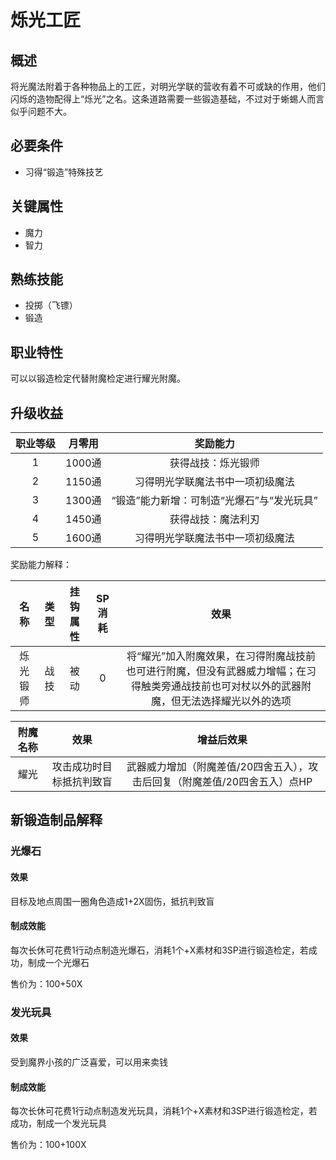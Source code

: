# 烁光工匠

## 概述

将光魔法附着于各种物品上的工匠，对明光学联的营收有着不可或缺的作用，他们闪烁的造物配得上“烁光”之名。这条道路需要一些锻造基础，不过对于蜥蜴人而言似乎问题不大。

## 必要条件

* 习得“锻造”特殊技艺

## 关键属性

* 魔力
* 智力

## 熟练技能

* 投掷（飞镖）
* 锻造
  
## 职业特性

可以以锻造检定代替附魔检定进行耀光附魔。

## 升级收益

职业等级|月零用|奖励能力
:--:|:--:|:--:
1|1000通|获得战技：烁光锻师
2|1150通|习得明光学联魔法书中一项初级魔法
3|1300通|“锻造”能力新增：可制造“光爆石”与“发光玩具”
4|1450通|获得战技：魔法利刃
5|1600通|习得明光学联魔法书中一项初级魔法


奖励能力解释：

名称|类型|挂钩属性|SP消耗|效果
:--:|:--:|:--:|:--:|:--:
烁光锻师|战技|被动|0|将“耀光”加入附魔效果，在习得附魔战技前也可进行附魔，但没有武器威力增幅；在习得触类旁通战技前也可对杖以外的武器附魔，但无法选择耀光以外的选项

附魔名称|效果|增益后效果
:--:|:--:|:--:
耀光|攻击成功时目标抵抗判致盲|武器威力增加（附魔差值/20四舍五入），攻击后回复（附魔差值/20四舍五入）点HP

## 新锻造制品解释

### 光爆石

#### 效果

目标及地点周围一圈角色造成1+2X固伤，抵抗判致盲

#### 制成效能

每次长休可花费1行动点制造光爆石，消耗1个+X素材和3SP进行锻造检定，若成功，制成一个光爆石

售价为：100+50X

### 发光玩具

#### 效果

受到魔界小孩的广泛喜爱，可以用来卖钱

#### 制成效能

每次长休可花费1行动点制造发光玩具，消耗1个+X素材和3SP进行锻造检定，若成功，制成一个发光玩具

售价为：100+100X

